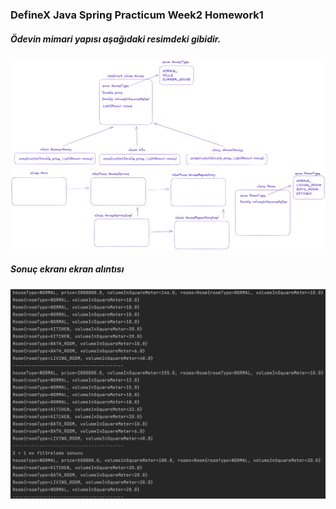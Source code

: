 ### DefineX Java Spring Practicum Week2 Homework1
##### Ödevin mimari yapısı aşağıdaki resimdeki gibidir.
![alt text](architecture.png)
##### Sonuç ekranı ekran alıntısı
![alt text](screenshot.png)